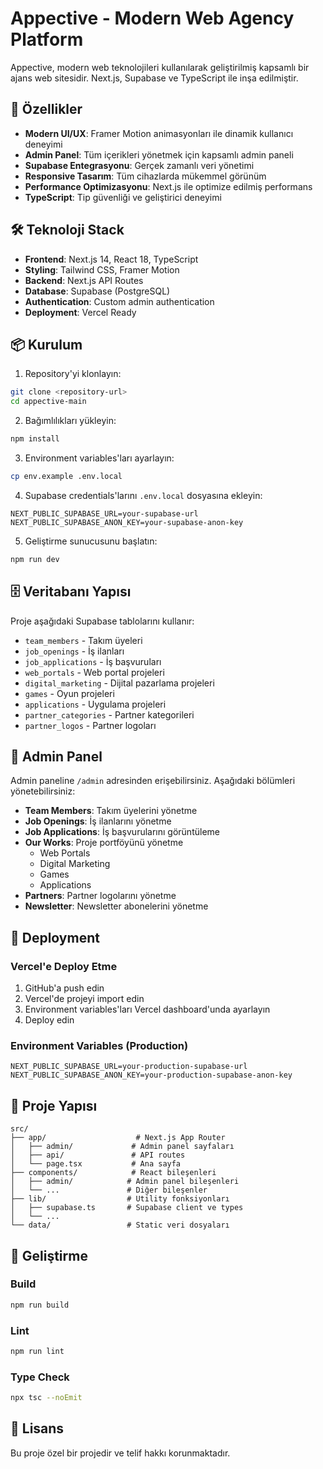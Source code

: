 # Appective - Modern Web Agency Platform

Appective, modern web teknolojileri kullanılarak geliştirilmiş kapsamlı bir ajans web sitesidir. Next.js, Supabase ve TypeScript ile inşa edilmiştir.

## 🚀 Özellikler

- **Modern UI/UX**: Framer Motion animasyonları ile dinamik kullanıcı deneyimi
- **Admin Panel**: Tüm içerikleri yönetmek için kapsamlı admin paneli
- **Supabase Entegrasyonu**: Gerçek zamanlı veri yönetimi
- **Responsive Tasarım**: Tüm cihazlarda mükemmel görünüm
- **Performance Optimizasyonu**: Next.js ile optimize edilmiş performans
- **TypeScript**: Tip güvenliği ve geliştirici deneyimi

## 🛠️ Teknoloji Stack

- **Frontend**: Next.js 14, React 18, TypeScript
- **Styling**: Tailwind CSS, Framer Motion
- **Backend**: Next.js API Routes
- **Database**: Supabase (PostgreSQL)
- **Authentication**: Custom admin authentication
- **Deployment**: Vercel Ready

## 📦 Kurulum

1. Repository'yi klonlayın:
```bash
git clone <repository-url>
cd appective-main
```

2. Bağımlılıkları yükleyin:
```bash
npm install
```

3. Environment variables'ları ayarlayın:
```bash
cp env.example .env.local
```

4. Supabase credentials'larını `.env.local` dosyasına ekleyin:
```env
NEXT_PUBLIC_SUPABASE_URL=your-supabase-url
NEXT_PUBLIC_SUPABASE_ANON_KEY=your-supabase-anon-key
```

5. Geliştirme sunucusunu başlatın:
```bash
npm run dev
```

## 🗄️ Veritabanı Yapısı

Proje aşağıdaki Supabase tablolarını kullanır:

- `team_members` - Takım üyeleri
- `job_openings` - İş ilanları
- `job_applications` - İş başvuruları
- `web_portals` - Web portal projeleri
- `digital_marketing` - Dijital pazarlama projeleri
- `games` - Oyun projeleri
- `applications` - Uygulama projeleri
- `partner_categories` - Partner kategorileri
- `partner_logos` - Partner logoları

## 🎯 Admin Panel

Admin paneline `/admin` adresinden erişebilirsiniz. Aşağıdaki bölümleri yönetebilirsiniz:

- **Team Members**: Takım üyelerini yönetme
- **Job Openings**: İş ilanlarını yönetme
- **Job Applications**: İş başvurularını görüntüleme
- **Our Works**: Proje portföyünü yönetme
  - Web Portals
  - Digital Marketing
  - Games
  - Applications
- **Partners**: Partner logolarını yönetme
- **Newsletter**: Newsletter abonelerini yönetme

## 🚀 Deployment

### Vercel'e Deploy Etme

1. GitHub'a push edin
2. Vercel'de projeyi import edin
3. Environment variables'ları Vercel dashboard'unda ayarlayın
4. Deploy edin

### Environment Variables (Production)

```env
NEXT_PUBLIC_SUPABASE_URL=your-production-supabase-url
NEXT_PUBLIC_SUPABASE_ANON_KEY=your-production-supabase-anon-key
```

## 📁 Proje Yapısı

```
src/
├── app/                    # Next.js App Router
│   ├── admin/             # Admin panel sayfaları
│   ├── api/               # API routes
│   └── page.tsx           # Ana sayfa
├── components/            # React bileşenleri
│   ├── admin/            # Admin panel bileşenleri
│   └── ...               # Diğer bileşenler
├── lib/                  # Utility fonksiyonları
│   ├── supabase.ts       # Supabase client ve types
│   └── ...
└── data/                 # Static veri dosyaları
```

## 🔧 Geliştirme

### Build
```bash
npm run build
```

### Lint
```bash
npm run lint
```

### Type Check
```bash
npx tsc --noEmit
```

## 📝 Lisans

Bu proje özel bir projedir ve telif hakkı korunmaktadır.
